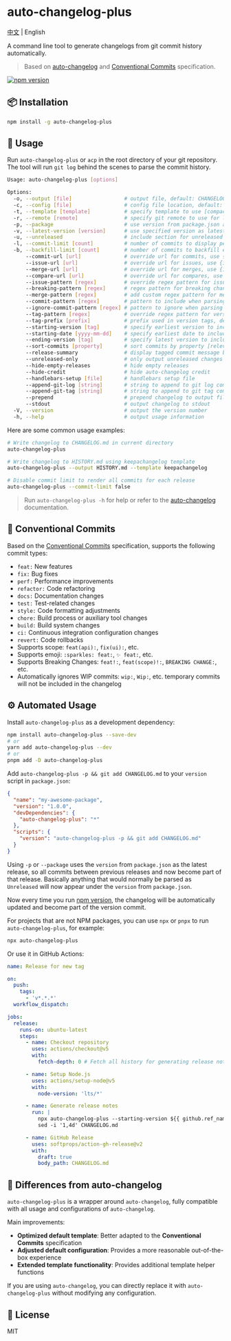 # auto-changelog-plus

[中文](./README.md) | English

A command line tool to generate changelogs from git commit history automatically.

> Based on [auto-changelog](https://github.com/CookPete/auto-changelog) and [Conventional Commits](https://www.conventionalcommits.org/en/v1.0.0/) specification.

[![npm version](https://img.shields.io/npm/v/auto-changelog-plus.svg)](https://www.npmjs.com/package/auto-changelog-plus)

## 📦 Installation

```bash
npm install -g auto-changelog-plus
```

## 🚀 Usage

Run `auto-changelog-plus` or `acp` in the root directory of your git repository. The tool will run `git log` behind the scenes to parse the commit history.

```bash
Usage: auto-changelog-plus [options]

Options:
  -o, --output [file]                 # output file, default: CHANGELOG.md
  -c, --config [file]                 # config file location, default: .auto-changelog
  -t, --template [template]           # specify template to use [compact, keepachangelog, json], default: compact
  -r, --remote [remote]               # specify git remote to use for links, default: origin
  -p, --package                       # use version from package.json as latest release
  -v, --latest-version [version]      # use specified version as latest release
  -u, --unreleased                    # include section for unreleased changes
  -l, --commit-limit [count]          # number of commits to display per release, default: 3
  -b, --backfill-limit [count]        # number of commits to backfill empty releases with, default: 3
      --commit-url [url]              # override url for commits, use {id} for commit id
      --issue-url [url]               # override url for issues, use {id} for issue id
      --merge-url [url]               # override url for merges, use {id} for merge id
      --compare-url [url]             # override url for compares, use {from} and {to} for tags
      --issue-pattern [regex]         # override regex pattern for issues in commit messages
      --breaking-pattern [regex]      # regex pattern for breaking change commits
      --merge-pattern [regex]         # add custom regex pattern for merge commits
      --commit-pattern [regex]        # pattern to include when parsing commits
      --ignore-commit-pattern [regex] # pattern to ignore when parsing commits
      --tag-pattern [regex]           # override regex pattern for version tags
      --tag-prefix [prefix]           # prefix used in version tags, default: v
      --starting-version [tag]        # specify earliest version to include in changelog
      --starting-date [yyyy-mm-dd]    # specify earliest date to include in changelog
      --ending-version [tag]          # specify latest version to include in changelog
      --sort-commits [property]       # sort commits by property [relevance, date, date-desc, subject, subject-desc], default: relevance
      --release-summary               # display tagged commit message body as release summary
      --unreleased-only               # only output unreleased changes
      --hide-empty-releases           # hide empty releases
      --hide-credit                   # hide auto-changelog credit
      --handlebars-setup [file]       # handlebars setup file
      --append-git-log [string]       # string to append to git log command
      --append-git-tag [string]       # string to append to git tag command
      --prepend                       # prepend changelog to output file
      --stdout                        # output changelog to stdout
  -V, --version                       # output the version number
  -h, --help                          # output usage information
```

Here are some common usage examples:

```bash
# Write changelog to CHANGELOG.md in current directory
auto-changelog-plus

# Write changelog to HISTORY.md using keepachangelog template
auto-changelog-plus --output HISTORY.md --template keepachangelog

# Disable commit limit to render all commits for each release
auto-changelog-plus --commit-limit false
```

> Run `auto-changelog-plus -h` for help or refer to the [auto-changelog](https://github.com/cookpete/auto-changelog) documentation.

## 📝 Conventional Commits

Based on the [Conventional Commits](https://www.conventionalcommits.org/en/v1.0.0/) specification, supports the following commit types:

- `feat:` New features
- `fix:` Bug fixes
- `perf:` Performance improvements
- `refactor:` Code refactoring
- `docs:` Documentation changes
- `test:` Test-related changes
- `style:` Code formatting adjustments
- `chore:` Build process or auxiliary tool changes
- `build:` Build system changes
- `ci:` Continuous integration configuration changes
- `revert:` Code rollbacks
- Supports scope: `feat(api):`, `fix(ui):`, etc.
- Supports emoji: `:sparkles: feat:`, `✨ feat:`, etc.
- Supports Breaking Changes: `feat!:`, `feat(scope)!:`, `BREAKING CHANGE:`, etc.
- Automatically ignores WIP commits: `wip:`, `Wip:`, etc. temporary commits will not be included in the changelog

## ⚙️ Automated Usage

Install `auto-changelog-plus` as a development dependency:

```bash
npm install auto-changelog-plus --save-dev
# or
yarn add auto-changelog-plus --dev
# or
pnpm add -D auto-changelog-plus
```

Add `auto-changelog-plus -p && git add CHANGELOG.md` to your `version` script in `package.json`:

```json
{
  "name": "my-awesome-package",
  "version": "1.0.0",
  "devDependencies": {
    "auto-changelog-plus": "*"
  },
  "scripts": {
    "version": "auto-changelog-plus -p && git add CHANGELOG.md"
  }
}
```

Using `-p` or `--package` uses the `version` from `package.json` as the latest release, so all commits between previous releases and now become part of that release. Basically anything that would normally be parsed as `Unreleased` will now appear under the `version` from `package.json`.

Now every time you run [npm version](https://docs.npmjs.com/cli/version), the changelog will be automatically updated and become part of the version commit.

For projects that are not NPM packages, you can use `npx` or `pnpx` to run `auto-changelog-plus`, for example:

```bash
npx auto-changelog-plus
```

Or use it in GitHub Actions:

```yaml
name: Release for new tag

on:
  push:
    tags:
      - 'v*.*.*'
  workflow_dispatch:

jobs:
  release:
    runs-on: ubuntu-latest
    steps:
      - name: Checkout repository
        uses: actions/checkout@v5
        with:
          fetch-depth: 0 # Fetch all history for generating release notes

      - name: Setup Node.js
        uses: actions/setup-node@v5
        with:
          node-version: 'lts/*'

      - name: Generate release notes
        run: |
          npx auto-changelog-plus --starting-version ${{ github.ref_name }}
          sed -i '1,4d' CHANGELOG.md

      - name: GitHub Release
        uses: softprops/action-gh-release@v2
        with:
          draft: true
          body_path: CHANGELOG.md
```

## 🔄 Differences from auto-changelog

`auto-changelog-plus` is a wrapper around `auto-changelog`, fully compatible with all usage and configurations of `auto-changelog`.

Main improvements:

- **Optimized default template**: Better adapted to the **Conventional Commits** specification
- **Adjusted default configuration**: Provides a more reasonable out-of-the-box experience
- **Extended template functionality**: Provides additional template helper functions

If you are using `auto-changelog`, you can directly replace it with `auto-changelog-plus` without modifying any configuration.

## 📄 License

MIT

